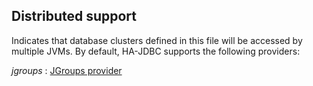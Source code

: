 ##	Distributed support

Indicates that database clusters defined in this file will be accessed by multiple JVMs.
By default, HA-JDBC supports the following providers:

*jgroups*
:	[JGroups provider](jgroups/index.html)
